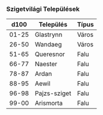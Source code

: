 ﻿
### Szigetvilági Települések

| d100 | Település | Típus |
| ---- | --------- | ----- |
| 01-25 | Glastrynn | Város |
| 26-50 | Wandaeg | Város |
| 51-65 | Queresnor | Falu |
| 66-77 | Naester | Falu |
| 78-87 | Ardan | Falu |
| 88-95 | Aewil | Falu |
| 96-98 | Pajzs-sziget | Falu |
| 99-00 | Arismorta | Falu |
